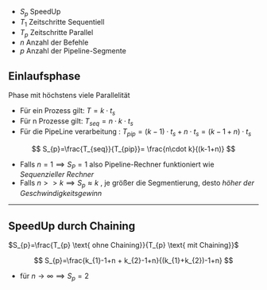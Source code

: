 - $S_{p}$ SpeedUp
- $T_{1}$ Zeitschritte Sequentiell
- $T_{p}$ Zeitschritte Parallel
- $n$ Anzahl der Befehle
- $p$ Anzahl der Pipeline-Segmente

## Einlaufsphase 
Phase mit höchstens viele Parallelität 


- Für ein Prozess gilt: $T = k \cdot t_{s}$
- Für n Prozesse gilt: $T_{seq}= n \cdot k \cdot t_{s}$
- Für die PipeLine verarbeitung : $T_{pip}=(k-1) \cdot t_{s}  +n \cdot t_{s}=(k-1+n) \cdot t_{s}$

$$
S_{p}=\frac{T_{seq}}{T_{pip}}= \frac{n\cdot k}{(k-1+n)}
$$
- Falls $n=1 \implies S_{P}=1$ also Pipeline-Rechner funktioniert wie *Sequenzieller Rechner*
- Falls $n > > k \implies S_{p} \approx k$ , je größer die Segmentierung, desto *höher der Geschwindigkeitsgewinn*


--- 
## SpeedUp durch Chaining
$S_{p}=\frac{T_{p} \text{ ohne Chaining}}{T_{p} \text{ mit Chaining}}$

$$
S_{p}=\frac{k_{1}-1+n + k_{2}-1+n}{(k_{1}+k_{2})-1+n}
$$

- für $n \to \infty \implies S_{p}=2$